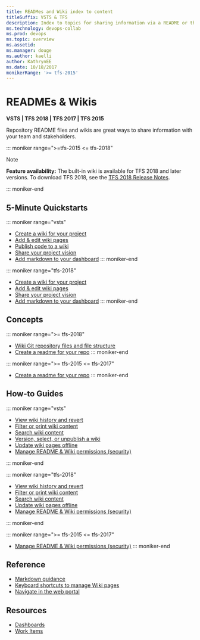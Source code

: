 ```yaml
---
title: READMes and Wiki index to content 
titleSuffix: VSTS & TFS
description: Index to topics for sharing information via a README or the Wiki in Visual Studio Team Services & Team Foundation Server  
ms.technology: devops-collab
ms.prod: devops
ms.topic: overview
ms.assetid:  
ms.manager: douge
ms.author: kaelliauthor: KathrynEE
ms.date: 10/18/2017
monikerRange: '>= tfs-2015'
---
```


# READMEs & Wikis 

**VSTS | TFS 2018 | TFS 2017 | TFS 2015**

Repository README files and wikis are great ways to share information with your team and stakeholders. 

::: moniker range=">=tfs-2015 <= tfs-2018"

> [!NOTE]  
> **Feature availability:** The built-in wiki is available for TFS 2018 and later versions. To download TFS 2018, see the [TFS 2018 Release Notes](https://www.visualstudio.com/en-us/news/releasenotes/tfs2018-relnotes). 

::: moniker-end

## 5-Minute Quickstarts  

::: moniker range="vsts"
- [Create a wiki for your project](wiki-create-repo.md)  
- [Add & edit wiki pages](add-edit-wiki.md)  
- [Publish code to a wiki](publish-repo-to-wiki.md)  
- [Share your project vision](project-vision-status.md)  
- [Add markdown to your dashboard](../report/dashboards/add-markdown-to-dashboard.md?toc=/vsts/collaborate/toc.json&bc=/vsts/collaborate/breadcrumb/toc.json) 
::: moniker-end

::: moniker range="tfs-2018"
- [Create a wiki for your project](wiki-create-repo.md)  
- [Add & edit wiki pages](add-edit-wiki.md)  
- [Share your project vision](project-vision-status.md)  
- [Add markdown to your dashboard](../report/dashboards/add-markdown-to-dashboard.md?toc=/vsts/collaborate/toc.json&bc=/vsts/collaborate/breadcrumb/toc.json) 
::: moniker-end
 
## Concepts 

::: moniker range=">= tfs-2018"
- [Wiki Git repository files and file structure](wiki-file-structure.md)  
- [Create a readme for your repo](../git/create-a-readme.md?toc=/vsts/collaborate/toc.json&bc=/vsts/collaborate/breadcrumb/toc.json) 
::: moniker-end

::: moniker range=">= tfs-2015 <= tfs-2017" 
- [Create a readme for your repo](../git/create-a-readme.md?toc=/vsts/collaborate/toc.json&bc=/vsts/collaborate/breadcrumb/toc.json) 
::: moniker-end

## How-to Guides

::: moniker range="vsts"
- [View wiki history and revert](wiki-view-history.md)
- [Filter or print wiki content](filter-print-wiki.md)  
- [Search wiki content](search-wiki.md)
- [Version, select, or unpublish a wiki](wiki-select-unpublish-versions.md)  
- [Update wiki pages offline](wiki-update-offline.md)  
- [Manage README & Wiki permissions (security)](manage-readme-wiki-permissions.md)

::: moniker-end

::: moniker range="tfs-2018"

- [View wiki history and revert](wiki-view-history.md)
- [Filter or print wiki content](filter-print-wiki.md)  
- [Search wiki content](search-wiki.md) 
- [Update wiki pages offline](wiki-update-offline.md)  
- [Manage README & Wiki permissions (security)](manage-readme-wiki-permissions.md)

::: moniker-end

::: moniker range=">= tfs-2015 <= tfs-2017"
- [Manage README & Wiki permissions (security)](manage-readme-wiki-permissions.md)
::: moniker-end

## Reference 

- [Markdown guidance](markdown-guidance.md)
- [Keyboard shortcuts to manage Wiki pages](markdown-guidance.md)
- [Navigate in the web portal](../user-guide/work-web-portal.md?toc=/vsts/collaborate/toc.json&bc=/vsts/collaborate/breadcrumb/toc.json) 
 
## Resources 

- [Dashboards](../report/dashboards/index.md)
- [Work Items](../work/work-items/index.md)
